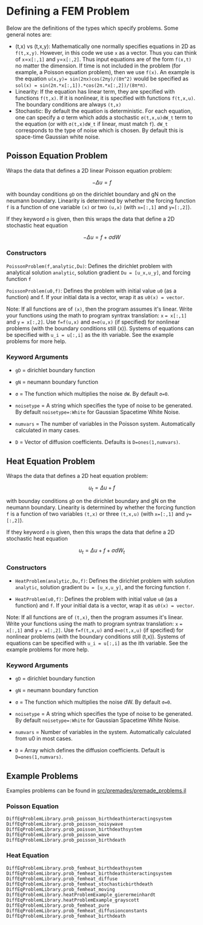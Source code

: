 # Defining a FEM Problem

Below are the definitions of the types which specify problems. Some general notes are:

* (t,x) vs (t,x,y): Mathematically one normally specifies equations in 2D as ``f(t,x,y)``.
  However, in this code we use `x` as a vector. Thus you can think of ``x``=`x[:,1]` and
  ``y``=`x[:,2]`. Thus input equations are of the form `f(x,t)` no matter the dimension.
  If time is not included in the problem (for example, a Poisson equation problem),
  then we use `f(x)`. An example is the equation ``u(x,y)= sin(2πx)cos(2πy)/(8π^2)``
  would be specified as `sol(x) = sin(2π.*x[:,1]).*cos(2π.*x[:,2])/(8π*π)`.
* Linearity: If the equation has linear term, they are specified with functions
  `f(t,x)`. If it is nonlinear, it is specified with functions `f(t,x,u)`. The boundary
  conditions are always `(t,x)`
* Stochastic: By default the equation is deterministic. For each equation, one can
  specify a σ term which adds a stochastic ``σ(t,x,u)dW_t`` term to the equation
  (or with ``σ(t,x)dW_t`` if linear, must match `f`). ``dW_t`` corresponds to the type
  of noise which is chosen. By default this is space-time Gaussian white noise.

## Poisson Equation Problem

Wraps the data that defines a 2D linear Poisson equation problem:

```math
-Δu = f
```

with bounday conditions `gD` on the dirichlet boundary and gN on the neumann boundary.
Linearity is determined by whether the forcing function `f` is a function of one
variable `(x)` or two `(u,x)` (with `x=[:,1]` and `y=[:,2]`).

If they keyword `σ` is given, then this wraps the data that define a 2D stochastic heat equation

```math
-Δu = f + σdW
```

### Constructors

`PoissonProblem(f,analytic,Du)`: Defines the dirichlet problem with analytical solution `analytic`, solution gradient `Du = [u_x,u_y]`,
and forcing function `f`

`PoissonProblem(u0,f)`: Defines the problem with initial value `u0` (as a function) and f.
If your initial data is a vector, wrap it as `u0(x) = vector`.

Note: If all functions are of `(x)`, then the program assumes it's linear. Write
your functions using the math to program syntrax translation: ``x`` `= x[:,1]` and ``y`` `= x[:,2]`.
Use `f=f(u,x)` and `σ=σ(u,x)` (if specified) for nonlinear problems
(with the boundary conditions still (x)). Systems of equations can be specified
with `u_i = u[:,i]` as the ith variable. See the example problems for more help.

### Keyword Arguments

* `gD` = dirichlet boundary function

* `gN` = neumann boundary function

* `σ` = The function which multiplies the noise ``dW``. By default `σ=0`.

* `noisetype` = A string which specifies the type of noise to be generated. By default
  `noisetype=:White` for Gaussian Spacetime White Noise.

* `numvars` = The number of variables in the Poisson system. Automatically calculated in many cases.

* `D` = Vector of diffusion coefficients. Defaults is `D=ones(1,numvars)`.

## Heat Equation Problem

Wraps the data that defines a 2D heat equation problem:

```math
u_t = Δu + f
```

with bounday conditions `gD` on the dirichlet boundary and gN on the neumann boundary.
Linearity is determined by whether the forcing function `f` is a function of two
variables `(t,x)` or three `(t,x,u)` (with `x=[:,1]` and `y=[:,2]`).

If they keyword `σ` is given, then this wraps the data that define a 2D stochastic heat equation

```math
u_t = Δu + f + σdW_t
```

### Constructors

* `HeatProblem(analytic,Du,f)`: Defines the dirichlet problem with solution `analytic`,
  solution gradient `Du = [u_x,u_y]`, and the forcing function `f`.

* `HeatProblem(u0,f)`: Defines the problem with initial value `u0` (as a function) and `f`.
  If your initial data is a vector, wrap it as `u0(x) = vector`.

Note: If all functions are of `(t,x)`, then the program assumes it's linear. Write
your functions using the math to program syntrax translation: ``x`` `= x[:,1]` and ``y`` `= x[:,2]`.
Use `f=f(t,x,u)` and `σ=σ(t,x,u)` (if specified) for nonlinear problems
(with the boundary conditions still (t,x)). Systems of equations can be specified
with `u_i = u[:,i]` as the ith variable. See the example problems for more help.

### Keyword Arguments

* `gD` = dirichlet boundary function

* `gN` = neumann boundary function

* `σ` = The function which multiplies the noise dW. By default `σ=0`.

* `noisetype` = A string which specifies the type of noise to be generated. By default
  `noisetype=:White` for Gaussian Spacetime White Noise.

* `numvars` = Number of variables in the system. Automatically calculated from u0 in most cases.

* `D` = Array which defines the diffusion coefficients. Default is `D=ones(1,numvars)`.

## Example Problems

Examples problems can be found in [src/premades/premade_problems.jl](https://github.com/JuliaDiffEq/DifferentialEquations.jl/blob/master/src/premades/premade_problems.jl)


### Poisson Equation

```@docs
DiffEqProblemLibrary.prob_poisson_birthdeathinteractingsystem
DiffEqProblemLibrary.prob_poisson_noisywave
DiffEqProblemLibrary.prob_poisson_birthdeathsystem
DiffEqProblemLibrary.prob_poisson_wave
DiffEqProblemLibrary.prob_poisson_birthdeath
```

### Heat Equation

```@docs
DiffEqProblemLibrary.prob_femheat_birthdeathsystem
DiffEqProblemLibrary.prob_femheat_birthdeathinteractingsystem
DiffEqProblemLibrary.prob_femheat_diffuse
DiffEqProblemLibrary.prob_femheat_stochasticbirthdeath
DiffEqProblemLibrary.prob_femheat_moving
DiffEqProblemLibrary.heatProblemExample_gierermeinhardt
DiffEqProblemLibrary.heatProblemExample_grayscott
DiffEqProblemLibrary.prob_femheat_pure
DiffEqProblemLibrary.prob_femheat_diffusionconstants
DiffEqProblemLibrary.prob_femheat_birthdeath
```
